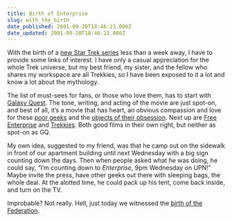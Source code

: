 ```yaml
---
title: Birth of Enterprise
slug: with_the_birth
date_published: 2001-09-20T18:46:23.000Z
date_updated: 2001-09-20T18:46:23.000Z
---
```


With the birth of a [new Star Trek series](http://www.startrek.com/launch/default.asp) less than a week away, I have to provide some links of interest. I have only a casual appreciation for the whole Trek universe, but my best friend, my sister, and the fellow who shares my workspace are all Trekkies, so I have been exposed to it a lot and know a lot about the mythology.

The list of must-sees for fans, or those who love them, has to start with [Galaxy Quest](http://us.imdb.com/Title?0177789). The tone, writing, and acting of the movie are just spot-on, and best of all, it’s a movie that has heart, an obvious compassion and love for these [poor geeks](http://www.bradlands.com) and the [objects of their obsession](http://www.wilwheaton.net). Next up are [Free Enterprise](http://us.imdb.com/Title?0141105) and [Trekkies](http://us.imdb.com/Title?0120370). Both good films in their own right, but neither as spot-on as GQ.

My own idea, suggested to my friend, was that he camp out on the sidewalk in front of our apartment building until next Wednesday with a big sign counting down the days. Then when people asked what he was doing, he could say, “I’m counting down to *Enterprise*, 9pm Wednesday on UPN!” Maybe invite the press, have other geeks out there with sleeping bags, the whole deal. At the alotted time, he could pack up his tent, come back inside, and turn on the TV.

Improbable? Not really. Hell, just today we witnessed the [birth of the Federation](http://www.microsoft.com/presspass/features/2001/sep01/09-20passport.asp).
